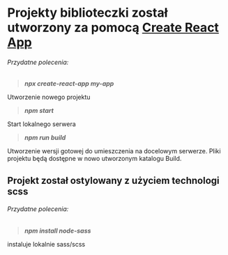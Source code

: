 # Projekty biblioteczki został utworzony za pomocą [Create React App](https://create-react-app.dev/)



###### Przydatne polecenia:

> ***npx create-react-app my-app***

Utworzenie nowego projektu

> ***npm start***

Start lokalnego serwera 

> ***npm run build***

Utworzenie wersji gotowej do umieszczenia na docelowym serwerze. Pliki projektu będą dostępne w nowo utworzonym katalogu Build.

## Projekt został ostylowany z użyciem technologi scss

###### Przydatne polecenia:

> ***npm install node-sass***

instaluje lokalnie sass/scss
